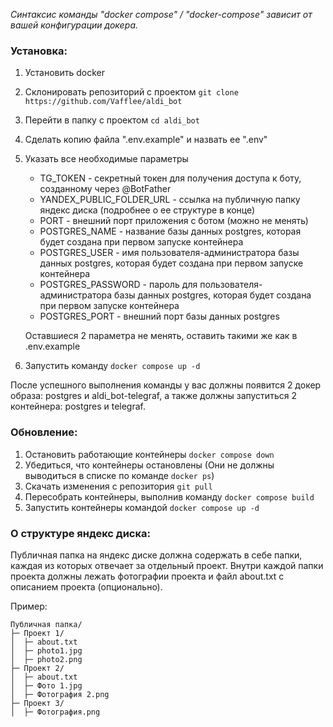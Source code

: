 _Синтаксис команды "docker compose" / "docker-compose" зависит от вашей конфигурации докера._

### Установка:
1. Установить docker
2. Склонировать репозиторий с проектом ```git clone https://github.com/Vafflee/aldi_bot```
3. Перейти в папку с проектом ```cd aldi_bot```
4. Сделать копию файла ".env.example" и назвать ее ".env"
5. Указать все необходимые параметры
	- TG_TOKEN - секретный токен для получения доступа к боту, созданному через @BotFather
	- YANDEX_PUBLIC_FOLDER_URL - ссылка на публичную папку яндекс диска (подробнее о ее структуре в конце)
	- PORT - внешний порт приложения с ботом (можно не менять)
	- POSTGRES_NAME - название базы данных postgres, которая будет создана при первом запуске контейнера
	- POSTGRES_USER - имя пользователя-администратора базы данных postgres, которая будет создана при первом запуске контейнера
	- POSTGRES_PASSWORD - пароль для пользователя-администратора базы данных postgres, которая будет создана при первом запуске контейнера
	- POSTGRES_PORT - внешний порт базы данных postgres
	
	Оставшиеся 2 параметра не менять, оставить такими же как в .env.example

5. Запустить команду ```docker compose up -d```

После успешного выполнения команды у вас должны появится 2 докер образа: postgres и aldi_bot-telegraf, а также должны запуститься 2 контейнера: postgres и telegraf.

### Обновление:
1. Остановить работающие контейнеры ```docker compose down```
2. Убедиться, что контейнеры остановлены (Они не должны выводиться в списке по команде ```docker ps```)
3. Скачать изменения с репозитория ```git pull```
4. Пересобрать контейнеры, выполнив команду ```docker compose build```
5. Запустить контейнеры командой ```docker compose up -d```

### О структуре яндекс диска:
Публичная папка на яндекс диске должна содержать в себе папки, каждая из которых отвечает за отдельный проект. Внутри каждой папки проекта должны лежать фотографии проекта и файл about.txt с описанием проекта (опционально).

Пример:
```
Публичная папка/
├─ Проект 1/
│  ├─ about.txt
│  ├─ photo1.jpg
│  ├─ photo2.png
├─ Проект 2/
│  ├─ about.txt
│  ├─ Фото 1.jpg
│  ├─ Фотография 2.png
├─ Проект 3/
│  ├─ Фотография.png

```
